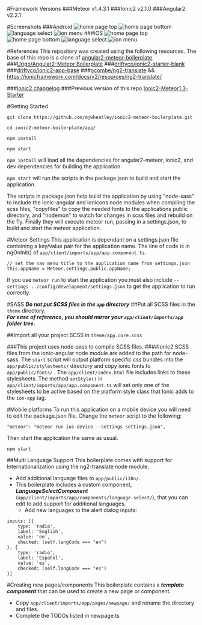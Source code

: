 
#Framework Versions
###Meteor v1.4.3.1
###Ionic2 v2.1.0
###Angular2 v2.2.1

#Screenshots
###Android
![home page top](screenshots/android/home-page-top.png) ![home page bottom](screenshots/android/home-page-bottom.png) ![language select](screenshots/android/language-select.png) ![ion menu](screenshots/android/ion-menu.png)
###iOS
![home page top](screenshots/ios/home-page-top.png) ![home page bottom](screenshots/ios/home-page-bottom.png) ![language select](screenshots/ios/language-select.png) ![ion menu](screenshots/ios/ion-menu.png)

#References
This repository was created using the following resources. The base of this repo is a clone of [angular2-meteor-boilerplate](https://github.com/Urigo/angular2-meteor-base).
###[Urigo/Angular2-Meteor Boilerplate](https://github.com/Urigo/angular2-meteor-base)
###[driftyco/ionic2-starter-blank](https://github.com/driftyco/ionic2-starter-blank/tree/master/src/app)
###[driftyco/ionic2-app-base](https://github.com/driftyco/ionic2-app-base) 
###[ocombe/ng2-translate](https://github.com/ocombe/ng2-translate) && https://ionicframework.com/docs/v2/resources/ng2-translate/

###[Ionic2 changelog](https://github.com/driftyco/ionic/blob/master/CHANGELOG.md)
###Previous version of this repo [Ionic2-Meteor1.3-Starter](https://github.com/mjwheatley/Ionic2-Meteor1.3-Starter)

#Getting Started
```
git clone https://github.com/mjwheatley/ionic2-meteor-boilerplate.git

cd ionic2-meteor-boilerplate/app/

npm install

npm start
```

`npm install` will load all the dependencies for angular2-meteor, ionic2, and dev dependencies for building the application.


`npm start` will run the scripts in the package.json to build and start the application.

The scripts in package.json help build the application by using "node-sass" to include the ionic-angular and ionicons node modules when compiling the scss files, "copyfiles" to copy the needed fonts to the applications public directory, and "nodemon" to watch for changes in scss files and rebuild on the fly.  Finally they will execute meteor run, passing in a settings.json, to build and start the meteor application.

#Meteor Settings
This application is dependant on a settings.json file containing a key/value pair for the application name.
The line of code is in ngOnInit() of `app/client/imports/app/app.component.ts`.

```
// set the nav menu title to the application name from settings.json
this.appName = Meteor.settings.public.appName;
```

If you use `meteor run` to start the application you must also include `--settings ../config/development/settings.json` to get the application to run correctly.

#SASS
***Do not put SCSS files in the `app` directory***
##Put all SCSS files in the `theme` directory.  
***For ease of reference, you should mirror your `app/client/imports/app` folder tree.***

##Import all your project SCSS in `theme/app.core.scss`

###This project uses node-sass to compile SCSS files.
####Ionic2 SCSS files from the ionic-angular node module are added to the path for node-sass.
The `start` script will output platform specific css bundles into the `app/public/stylesheets/` directory and copy ionic fonts to `app/public/fonts/` .
The `app/client/index.html` file includes links to these stylesheets.
The method `setStyle()` in `app/client/imports/app/app.component.ts` will set only one of the stylesheets to be active based on the platform style class that Ionic adds to the `ion-app` tag.

#Mobile platforms
To run this application on a mobile device you will need to edit the package.json file.
Change the `meteor` script to the following:

```
"meteor": "meteor run ios-device --settings settings.json",
```

Then start the application the same as usual.

```
npm start
```

##Multi Language Support
This boilerplate comes with support for Internationalization using the ng2-translate node module.
* Add additional language files to `app/public/i18n/`.
* This boilerplate includes a custom component, ***LanguageSelectComponent*** (`app/client/imports/app/components/language-select/`), that you can edit to add support for additional languages.
    *  Add new languages to the alert dialog inputs:

```
inputs: [{
    type: 'radio',
    label: 'English',
    value: 'en',
    checked: (self.langCode === "en")
}, {
    type: 'radio',
    label: 'Español',
    value: 'es',
    checked: (self.langCode === "es")
}]
```

#Creating new pages/components
This boilerplate contains a ***template component*** that can be used to create a new page or component.
* Copy `app/client/imports/app/pages/newpage/` and rename the directory and files.
* Complete the TODOs listed in newpage.ts